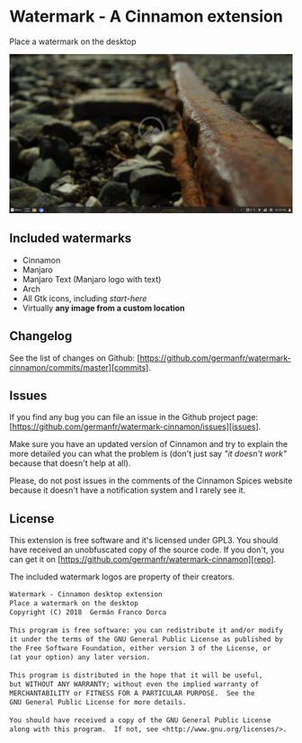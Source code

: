 # Watermark - A Cinnamon extension

Place a watermark on the desktop

[![Screenshot](screenshot.png)][repo]

## Included watermarks
 * Cinnamon
 * Manjaro
 * Manjaro Text (Manjaro logo with text)
 * Arch
 * All Gtk icons, including *start-here*
 * Virtually **any image from a custom location**

## Changelog
See the list of changes on Github:  [https://github.com/germanfr/watermark-cinnamon/commits/master][commits].

## Issues
If you find any bug you can file an issue in the Github project page: [https://github.com/germanfr/watermark-cinnamon/issues][issues].

Make sure you have an updated version of Cinnamon and try to explain the more detailed you can what the problem is (don't just say _"it doesn't work"_ because that doesn't help at all).

Please, do not post issues in the comments of the Cinnamon Spices website because it doesn't have a notification system and I rarely see it.

## License
This extension is free software and it's licensed under GPL3.
You should have received an unobfuscated copy of the source code. If you don't, you can get it on [https://github.com/germanfr/watermark-cinnamon][repo].

The included watermark logos are property of their creators.

```
Watermark - Cinnamon desktop extension
Place a watermark on the desktop
Copyright (C) 2018  Germán Franco Dorca

This program is free software: you can redistribute it and/or modify
it under the terms of the GNU General Public License as published by
the Free Software Foundation, either version 3 of the License, or
(at your option) any later version.

This program is distributed in the hope that it will be useful,
but WITHOUT ANY WARRANTY; without even the implied warranty of
MERCHANTABILITY or FITNESS FOR A PARTICULAR PURPOSE.  See the
GNU General Public License for more details.

You should have received a copy of the GNU General Public License
along with this program.  If not, see <http://www.gnu.org/licenses/>.
```

[repo]: https://github.com/germanfr/watermark-cinnamon
[commits]: https://github.com/germanfr/watermark-cinnamon/commits/master
[issues]: https://github.com/germanfr/watermark-cinnamon/issues
[releases]: https://github.com/germanfr/watermark-cinnamon/releases
